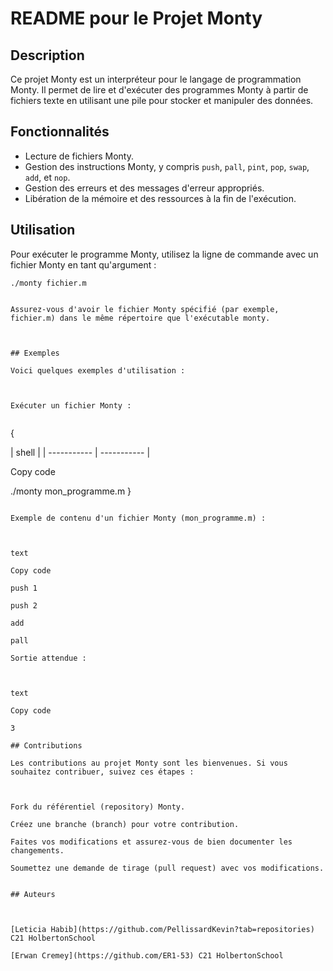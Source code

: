 
# README pour le Projet Monty

## Description

Ce projet Monty est un interpréteur pour le langage de programmation Monty. Il permet de lire et d'exécuter des programmes Monty à partir de fichiers texte en utilisant une pile pour stocker et manipuler des données.

## Fonctionnalités

- Lecture de fichiers Monty.
- Gestion des instructions Monty, y compris `push`, `pall`, `pint`, `pop`, `swap`, `add`, et `nop`.
- Gestion des erreurs et des messages d'erreur appropriés.
- Libération de la mémoire et des ressources à la fin de l'exécution.

## Utilisation

Pour exécuter le programme Monty, utilisez la ligne de commande avec un fichier Monty en tant qu'argument :

```shell
./monty fichier.m


Assurez-vous d'avoir le fichier Monty spécifié (par exemple, fichier.m) dans le même répertoire que l'exécutable monty.



## Exemples

Voici quelques exemples d'utilisation :



Exécuter un fichier Monty :


```
{

| shell |
| ----------- | ----------- |

Copy code


./monty mon_programme.m
}
```

Exemple de contenu d'un fichier Monty (mon_programme.m) :



text

Copy code

push 1

push 2

add

pall

Sortie attendue :



text

Copy code

3

## Contributions

Les contributions au projet Monty sont les bienvenues. Si vous souhaitez contribuer, suivez ces étapes :



Fork du référentiel (repository) Monty.

Créez une branche (branch) pour votre contribution.

Faites vos modifications et assurez-vous de bien documenter les changements.

Soumettez une demande de tirage (pull request) avec vos modifications.


## Auteurs



[Leticia Habib](https://github.com/PellissardKevin?tab=repositories) C21 HolbertonSchool

[Erwan Cremey](https://github.com/ER1-53) C21 HolbertonSchool
